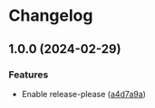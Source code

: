 # Changelog

## 1.0.0 (2024-02-29)


### Features

* Enable release-please ([a4d7a9a](https://github.com/chanyou0311/docker-build-and-push-workflow/commit/a4d7a9a350bd107733a5eef15804242ad22fdf6f))
